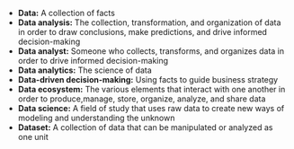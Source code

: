 - **Data:** A collection of facts
- **Data analysis:** The collection, transformation, and organization of data in order to draw conclusions, make predictions, and drive informed decision-making
- **Data analyst:** Someone who collects, transforms, and organizes data in order to drive informed decision-making
- **Data analytics:** The science of data
- **Data-driven decision-making:** Using facts to guide business strategy
- **Data ecosystem:** The various elements that interact with one another in order to produce,manage, store, organize, analyze, and share data
- **Data science:** A field of study that uses raw data to create new ways of modeling and understanding the unknown
- **Dataset:** A collection of data that can be manipulated or analyzed as one unit
